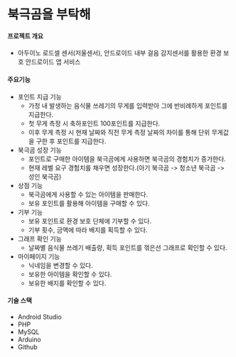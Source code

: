 # 북극곰을 부탁해
#### 프로젝트 개요

* 아두이노 로드셀 센서(저울센서), 안드로이드 내부 걸음 감지센서를 활용한 환경 보호 안드로이드 앱 서비스

#### 주요기능

* 포인트 지급 기능
  * 가정 내 발생하는 음식물 쓰레기의 무게를 입력받아 그에 반비례하게 포인트를 지급한다.
  * 첫 무게 측정 시 축하포인트 100포인트를 지급한다.
  * 이후 무게 측정 시 현재 날짜와 직전 무게 측정 날짜의 차이를 통해 단위 무게값을 구한 후 포인트를 지급한다.
* 북극곰 성장 기능
  * 포인트로 구매한 아이템을 북극곰에게 사용하면 북극곰의 경험치가 증가한다.
  * 현재 레벨 요구 경험치를 채우면 성장한다.(아기 북극곰 -> 청소년 북극곰 -> 성인 북극곰)
* 상점 기능
  * 북극곰에게 사용할 수 있는 아이템을 판매한다.
  * 보유 포인트를 활용해 아이템을 구매할 수 있다.
* 기부 기능
  * 보유 포인트로 환경 보호 단체에 기부할 수 있다.
  * 기부 횟수, 금액에 따라 배지를 획득할 수 있다.
* 그래프 확인 기능
  * 날짜별 음식물 쓰레기 배출량, 획득 포인트를 꺾은선 그래프로 확인할 수 있다. 
* 마이페이지 기능
  * 닉네임을 변경할 수 있다.
  * 보유한 아이템을 확인할 수 있다.
  * 보유한 배지를 확인할 수 있다.

#### 기술 스택

* Android Studio
* PHP
* MySQL
* Arduino
* Github
